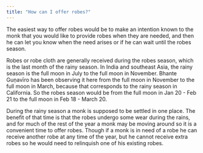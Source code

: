 ```yaml
---
title: "How can I offer robes?"
---
```


The easiest way to offer robes would be to make an intention known to the monk that you would like to provide robes when they are needed, and then he can let you know when the need arises or if he can wait until the robes season.

Robes or robe cloth are generally received during the robes season, which is the last month of the rainy season. In India and southeast Asia, the rainy season is the full moon in July to the full moon in November. Bhante Guṇavīro has been observing it here from the full moon in November to the full moon in March, because that corresponds to the rainy season in California. So the robes season would be from the full moon in Jan 20 - Feb 21 to the full moon in Feb 18 - March 20.

During the rainy season a monk is supposed to be settled in one place. The benefit of that time is that the robes undergo some wear during the rains, and for much of the rest of the year a monk may be moving around so it is a convenient time to offer robes. Though if a monk is in need of a robe he can receive another robe at any time of the year, but he cannot receive extra robes so he would need to relinquish one of his existing robes.
